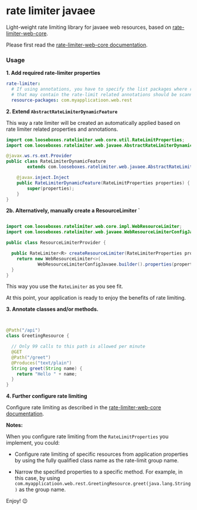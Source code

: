# rate limiter javaee

Light-weight rate limiting library for javaee web resources, based on
[rate-limiter-web-core](https://github.com/poshjosh/rate-limiter-web-core).

Please first read the [rate-limiter-web-core documentation](https://github.com/poshjosh/rate-limiter-web-core).

### Usage

__1. Add required rate-limiter properties__

```yaml
rate-limiter:
  # If using annotations, you have to specify the list packages where resources 
  # that may contain the rate-limit related annotations should be scanned for.
  resource-packages: com.myapplicatioon.web.rest
```

__2. Extend `AbstractRateLimiterDynamicFeature`__

This way a rate limiter will be created an automatically applied based on rate limiter related properties and annotations.

```java
import com.looseboxes.ratelimiter.web.core.util.RateLimitProperties;
import com.looseboxes.ratelimiter.web.javaee.AbstractRateLimiterDynamicFeature;

@javax.ws.rs.ext.Provider
public class RateLimiterDynamicFeature
        extends com.looseboxes.ratelimiter.web.javaee.AbstractRateLimiterDynamicFeature {

    @javax.inject.Inject
    public RateLimiterDynamicFeature(RateLimitProperties properties) {
        super(properties);
    }
}

```

__2b. Alternatively, manually create a ResourceLimiter `__

```java

import com.looseboxes.ratelimiter.web.core.impl.WebResourceLimiter;
import com.looseboxes.ratelimiter.web.javaee.WebResourceLimiterConfigJavaee;

public class ResourceLimiterProvider {

  public RateLimiter<R> createResourceLimiter(RateLimiterProperties properties) {
    return new WebResourceLimiter<>(
            WebResourceLimiterConfigJavaee.builder().properties(properties).build());
  }
}
```
This way you use the `RateLimiter` as you see fit.

At this point, your application is ready to enjoy the benefits of rate limiting.

__3. Annotate classes and/or methods.__

```java


@Path("/api")
class GreetingResource {

  // Only 99 calls to this path is allowed per minute
  @GET
  @Path("/greet")
  @Produces("text/plain")
  String greet(String name) {
    return "Hello " + name;
  }
}
```

__4. Further configure rate limiting__

Configure rate limiting as described in the [rate-limiter-web-core documentation](https://github.com/poshjosh/rate-limiter-web-core).

__Notes:__

When you configure rate limiting from the `RateLimitProperties` you implement, you could:

- Configure rate limiting of specific resources from application properties by using the 
  fully qualified class name as the rate-limit group name.

- Narrow the specified properties to a specific method. For example, in this case, by using
  `com.myapplicatioon.web.rest.GreetingResource.greet(java.lang.String)` as the group name.

Enjoy! :wink:

